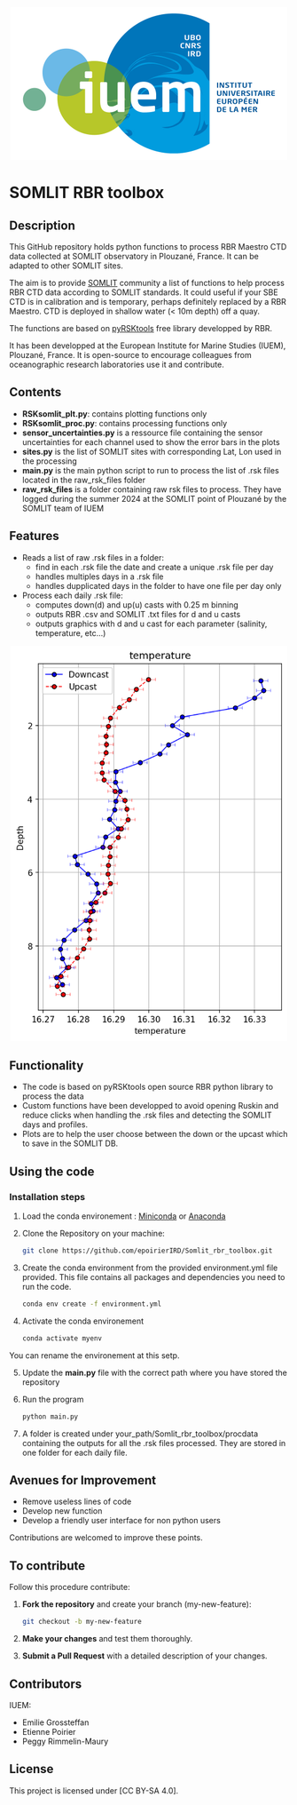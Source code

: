 <p align="center">
  <img src="images/logo_IUEM.png" alt="IUEM Logo" width="500"/>
</p>

# SOMLIT RBR toolbox

## Description

This GitHub repository holds python functions to process RBR Maestro CTD data collected at SOMLIT observatory in Plouzané, France. It can be adapted to other SOMLIT sites.

The aim is to provide [SOMLIT](https://www.somlit.fr/) community a list of functions to help process RBR CTD data according to SOMLIT standards. It could useful if your SBE CTD is in calibration and is temporary, perhaps definitely replaced by a RBR Maestro. CTD is deployed in shallow water (< 10m depth) off a quay.

The functions are based on [pyRSKtools](https://docs-static.rbr-global.com/pyrsktools/index.html) free library developped by RBR. 

It has been developped at the European Institute for Marine Studies (IUEM), Plouzané, France. It is open-source to encourage colleagues from oceanographic research laboratories use it and contribute.

## Contents

- **RSKsomlit_plt.py**: contains plotting functions only
- **RSKsomlit_proc.py**: contains processing functions only
- **sensor_uncertainties.py** is a ressource file containing the sensor uncertainties for each channel used to show the error bars in the plots
- **sites.py** is the list of SOMLIT sites with corresponding Lat, Lon used in the processing
- **main.py** is the main python script to run to process the list of .rsk files located in the raw_rsk_files folder
- **raw_rsk_files** is a folder containing raw rsk files to process. They have logged during the summer 2024 at the SOMLIT point of Plouzané by the SOMLIT team of IUEM

## Features

- Reads a list of raw .rsk files in a folder:
    - find in each .rsk file the date and create a unique .rsk file per day
    - handles multiples days in a .rsk file
    - handles dupplicated days in the folder to have one file per day only
- Process each daily .rsk file:
    - computes down(d) and up(u) casts with 0.25 m binning
    - outputs RBR .csv and SOMLIT .txt files for d and u casts
    - outputs graphics with d and u cast for each parameter (salinity, temperature, etc...)

<p align="center">
  <img src="images/temperature.png" alt="Temperature graph" width="500"/>
</p>

## Functionality

- The code is based on pyRSKtools open source RBR python library to process the data
- Custom functions have been developped to avoid opening Ruskin and reduce clicks when handling the .rsk files and detecting the SOMLIT days and profiles. 
- Plots are to help the user choose between the down or the upcast which to save in the SOMLIT DB. 

## Using the code

### Installation steps

1. Load the conda environement : [Miniconda](https://docs.conda.io/en/latest/miniconda.html) or [Anaconda](https://www.anaconda.com/)

2. Clone the Repository on your machine:
   ```bash
   git clone https://github.com/epoirierIRD/Somlit_rbr_toolbox.git
   ```
3. Create the conda environment from the provided environment.yml file provided. This file contains all packages and dependencies you need to run the code.
    ```bash
    conda env create -f environment.yml
    ```
4. Activate the conda environement
    ```bash
    conda activate myenv
    ```
You can rename the environement at this setp.

5. Update the **main.py** file with the correct path where you have stored the repository

6. Run the program 
    ```bash
    python main.py
    ```
7. A folder is created under your_path/Somlit_rbr_toolbox/procdata
containing the outputs for all the .rsk files processed. They are stored in one
folder for each daily file.

## Avenues for Improvement

- Remove useless lines of code
- Develop new function
- Develop a friendly user interface for non python users

Contributions are welcomed to improve these points.

## To contribute

Follow this procedure contribute:

1. **Fork the repository** and create your branch (my-new-feature):

   ```bash
   git checkout -b my-new-feature
   ```

2. **Make your changes** and test them thoroughly.



4. **Submit a Pull Request** with a detailed description of your changes.

## Contributors

IUEM:
- Emilie Grossteffan
- Etienne Poirier
- Peggy Rimmelin-Maury

## License

This project is licensed under [CC BY-SA 4.0]. 

